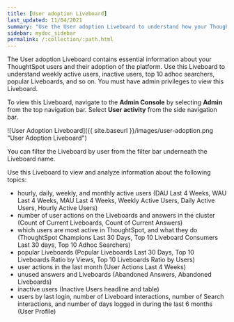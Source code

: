```yaml
---
title: [User adoption Liveboard]
last_updated: 11/04/2021
summary: "Use the User adoption Liveboard to understand how your ThoughtSpot users are interacting with ThoughtSpot, and how your user adoption is changing over time."
sidebar: mydoc_sidebar
permalink: /:collection/:path.html
---
```

The User adoption Liveboard contains essential information about your ThoughtSpot users and their adoption of the platform. Use this Liveboard to understand weekly active users, inactive users, top 10 adhoc searchers, popular Liveboards, and so on. You must have admin privileges to view this Liveboard.

To view this Liveboard, navigate to the **Admin Console** by selecting **Admin** from the top navigation bar. Select **User activity** from the side navigation bar.

![User Adoption Liveboard]({{ site.baseurl }}/images/user-adoption.png "User Adoption Liveboard")

You can filter the Liveboard by user from the filter bar underneath the Liveboard name.

Use this Liveboard to view and analyze information about the following topics:
- hourly, daily, weekly, and monthly active users (DAU Last 4 Weeks, WAU Last 4 Weeks, MAU Last 4 Weeks, Weekly Active Users, Daily Active Users, Hourly Active Users)
- number of user actions on the Liveboards and answers in the cluster (Count of Current Liveboards, Count of Current Answers)
- which users are most active in ThoughtSpot, and what they do (ThoughtSpot Champions Last 30 Days, Top 10 Liveboard Consumers Last 30 days, Top 10 Adhoc Searchers)
- popular Liveboards (Popular Liveboards Last 30 Days, Top 10 Liveboards Ratio by Views, Top 10 Liveboards Ratio by Users)
- user actions in the last month (User Actions Last 4 Weeks)
- unused answers and Liveboards (Abandoned Answers, Abandoned Liveboards)
- inactive users (Inactive Users headline and table)
- users by last login, number of Liveboard interactions, number of Search interactions, and number of days logged in during the last 6 months (User Profile)
